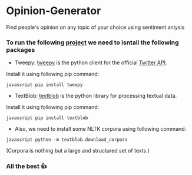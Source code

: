 # Opinion-Generator

Find people's opinion on any topic of your choice using sentiment anlysis

### To run the following [project](https://github.com/saad1504/Opinion-Generator/blob/master/extractor.py) we need to isntall the following packages

* Tweepy: [tweepy](http://docs.tweepy.org/en/v3.5.0/) is the python client for the official [Twitter API](https://dev.twitter.com/rest/public).

Install it using following pip command:

```javascript pip install tweepy```


* TextBlob: [textblob](http://textblob.readthedocs.io/en/dev/) is the python library for processing textual data.

Install it using following pip command:

```javascript pip install textblob```


* Also, we need to install some NLTK corpora using following command:

```javascript python -m textblob.download_corpora```

(Corpora is nothing but a large and structured set of texts.)

### All the best :+1:


